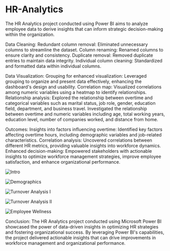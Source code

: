# HR-Analytics
The HR Analytics project conducted using Power BI aims to analyze employee data to derive insights that can inform strategic decision-making within the organization.

Data Cleaning:
Redundant column removal: Eliminated unnecessary columns to streamline the dataset.
Column renaming: Renamed columns to ensure clarity and consistency.
Duplicate removal: Removed duplicate entries to maintain data integrity.
Individual column cleaning: Standardized and formatted data within individual columns.

Data Visualization:
Grouping for enhanced visualization: Leveraged grouping to organize and present data effectively, enhancing the dashboard's design and usability.
Correlation map: Visualized correlations among numeric variables using a heatmap to identify relationships.
Relationship analysis: Explored the relationship between overtime and categorical variables such as marital status, job role, gender, education field, department, and business travel.
Investigated the relationship between overtime and numeric variables including age, total working years, education level, number of companies worked, and distance from home.

Outcomes:
Insights into factors influencing overtime: Identified key factors affecting overtime hours, including demographic variables and job-related characteristics.
Correlation analysis: Uncovered correlations between different HR metrics, providing valuable insights into workforce dynamics.
Enhanced decision-making: Empowered stakeholders with actionable insights to optimize workforce management strategies, improve employee satisfaction, and enhance organizational performance.

![Intro](https://github.com/premkrajendra/HR-Analytics/assets/166136162/01c49401-de96-4c4a-b502-0d97e50e9202)

![Demographics](https://github.com/premkrajendra/HR-Analytics/assets/166136162/987f0309-b11e-4c4c-843c-184d98d82875)

![Turnover Analysis I](https://github.com/premkrajendra/HR-Analytics/assets/166136162/f8836b4c-80f4-42a3-b580-f8c810925b70)

![Turnover Analysis II](https://github.com/premkrajendra/HR-Analytics/assets/166136162/b494b050-2fc3-4f32-92d4-f73173ec80e7)

![Employee Wellness](https://github.com/premkrajendra/HR-Analytics/assets/166136162/0a6fa3fe-cde4-4082-aaf3-c3915b9af19d)


Conclusion:
The HR Analytics project conducted using Microsoft Power BI showcased the power of data-driven insights in optimizing HR strategies and fostering organizational success. By leveraging Power BI's capabilities, the project delivered actionable insights that can drive improvements in workforce management and organizational performance.
